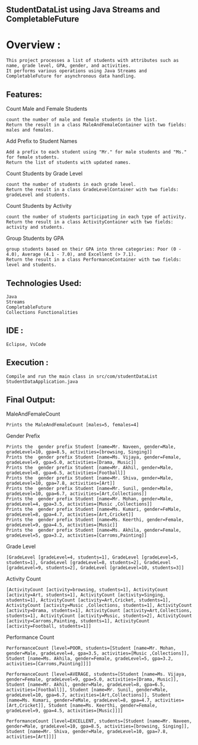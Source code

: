 ## StudentDataList using Java Streams and CompletableFuture

# Overview :

	This project processes a list of students with attributes such as name, grade level, GPA, gender, and activities. 
	It performs various operations using Java Streams and CompletableFuture for asynchronous data handling.

## Features: 

 Count Male and Female Students

	count the number of male and female students in the list.
	Return the result in a class MaleAndFemaleContainer with two fields: males and females.

 Add Prefix to Student Names

	Add a prefix to each student using "Mr." for male students and "Ms." for female students.
	Return the list of students with updated names.

 Count Students by Grade Level

	count the number of students in each grade level.
	Return the result in a class GradeLevelContainer with two fields: gradeLevel and students.

 Count Students by Activity

	count the number of students participating in each type of activity.
	Return the result in a class ActivityContainer with two fields: activity and students.

 Group Students by GPA

	group students based on their GPA into three categories: Poor (0 - 4.0), Average (4.1 - 7.0), and Excellent (> 7.1).
	Return the result in a class PerformanceContainer with two fields: level and students.

## Technologies Used:
	Java
	Streams
	CompletableFuture
	Collections Functionalities

## IDE :

	Eclipse, VsCode

## Execution :

	Compile and run the main class in src/com/studentDataList StudentDataApplication.java


## Final Output:

MaleAndFemaleCount

	Prints the MaleAndFemaleCount [males=5, females=4]

Gender Prefix

	Prints the  gender prefix Student [name=Mr. Naveen, gender=Male, gradeLevel=10, gpa=8.5, activities=[browsing, Singing]]
	Prints the  gender prefix Student [name=Ms. Vijaya, gender=Female, gradeLevel=9, gpa=5.0, activities=[Drama, Music]]
	Prints the  gender prefix Student [name=Mr. Akhil, gender=Male, gradeLevel=8, gpa=6.5, activities=[Football]]
	Prints the  gender prefix Student [name=Mr. Shiva, gender=Male, gradeLevel=10, gpa=7.8, activities=[Art]]
	Prints the  gender prefix Student [name=Mr. Sunil, gender=Male, gradeLevel=10, gpa=6.7, activities=[Art,Collections]]
	Prints the  gender prefix Student [name=Mr. Mohan, gender=Male, gradeLevel=4, gpa=3.5, activities=[Music ,Collections]]
	Prints the  gender prefix Student [name=Ms. Kumari, gender=FeMale, gradeLevel=8, gpa=4.7, activities=[Art,Cricket]]
	Prints the  gender prefix Student [name=Ms. Keerthi, gender=Female, gradeLevel=9, gpa=4.5, activities=[Music]]
	Prints the  gender prefix Student [name=Ms. Akhila, gender=Female, gradeLevel=5, gpa=3.2, activities=[Carroms,Painting]]

Grade Level

	[GradeLevel [gradeLevel=4, students=1], GradeLevel [gradeLevel=5, students=1], GradeLevel [gradeLevel=8, students=2], GradeLevel [gradeLevel=9, students=2], GradeLevel [gradeLevel=10, students=3]]

Activity Count

	[ActivityCount [activity=browsing, students=1], ActivityCount [activity=Art, students=1], ActivityCount [activity=Singing, students=1], ActivityCount [activity=Art,Cricket, students=1], ActivityCount [activity=Music ,Collections, students=1], ActivityCount [activity=Drama, students=1], ActivityCount [activity=Art,Collections, students=1], ActivityCount [activity=Music, students=2], ActivityCount [activity=Carroms,Painting, students=1], ActivityCount [activity=Football, students=1]]

Performance Count

	PerformanceCount [level=POOR, students=[Student [name=Mr. Mohan, gender=Male, gradeLevel=4, gpa=3.5, activities=[Music ,Collections]], Student [name=Ms. Akhila, gender=Female, gradeLevel=5, gpa=3.2, activities=[Carroms,Painting]]]]

	PerformanceCount [level=AVERAGE, students=[Student [name=Ms. Vijaya, gender=Female, gradeLevel=9, gpa=5.0, activities=[Drama, Music]], Student [name=Mr. Akhil, gender=Male, gradeLevel=8, gpa=6.5, activities=[Football]], Student [name=Mr. Sunil, gender=Male, gradeLevel=10, gpa=6.7, activities=[Art,Collections]], Student [name=Ms. Kumari, gender=FeMale, gradeLevel=8, gpa=4.7, activities=[Art,Cricket]], Student [name=Ms. Keerthi, gender=Female, gradeLevel=9, gpa=4.5, activities=[Music]]]]

	PerformanceCount [level=EXCELLENT, students=[Student [name=Mr. Naveen, gender=Male, gradeLevel=10, gpa=8.5, activities=[browsing, Singing]], Student [name=Mr. Shiva, gender=Male, gradeLevel=10, gpa=7.8, activities=[Art]]]]
